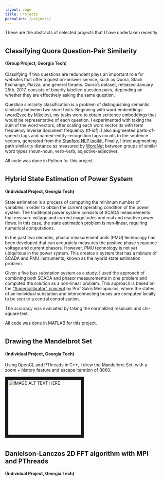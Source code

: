 ```yaml
---
layout: page
title: Projects
permalink: /projects/
---
```

These are the abstracts of selected projects that I have undertaken recently.

#
## Classifying Quora Question-Pair Similarity 
#### (Group Project, Georgia Tech)
Classifying if two questions are redundant plays an important role for websites that offer a question-answer service, such as Quora, Stack Exchange, Piazza, and general forums. Quora’s dataset, released January 25th, 2017, consists of binarily labelled question pairs, depending on whether they are effectively asking the same question. 

Question similarity classification is a problem of distinguishing semantic similarity between two short texts. Beginning with word embeddings ([word2vec by Mikolov](https://arxiv.org/abs/1301.3781)), my tasks were to obtain sentence embeddings that would be representative of each question. I experimented with taking the sum of the word vectors, after scaling each word vector its with term frequency inverse document frequency (tf-idf). I also augmented parts-of-speech tags and named-entity-recognition tags counts to the sentence vectors, generated from the [Stanford NLP toolkit](https://stanfordnlp.github.io/CoreNLP/). Finally, I tried augmenting path similarity distance as measured by [WordNet](https://wordnet.princeton.edu) between groups of similar word types (noun-noun, verb-verb, adjective-adjective).

All code was done in Python for this project.

#
## Hybrid State Estimation of Power System 
#### (Individual Project, Georgia Tech)
State estimation is a process of computing the minimum number of variables in order to obtain the current operating condition of the power system. The traditional power system consists of SCADA measurements that measure voltage and current magnitudes and real and reactive power flows. In this case, the state estimation problem is non-linear, requiring numerical computations.

In the past two decades, phasor measurement units (PMU) technology has been developed that can accurately measures the positive phase sequence voltage and current phasors. However, PMU technology is not yet ubiquitous in the power system. This creates a system that has a mixture of SCADA and PMU instruments, known as the hybrid state estimation problem.

Given a five bus substation system as a study, I used the approach of combining both SCADA and phasor measurements in one problem and computed the solution as a non-linear problem. This approach is based on the ["Supercalibrator" concept](http://ieeexplore.ieee.org/document/5589997/) by Prof Sakis Meliopoulos, where the states of an individual substation and interconnecting buses are computed locally to be sent to a central control station.

The accuracy was evaluated by taking the normalized residuals and chi-square test.

All code was done in MATLAB for this project.


#
## Drawing the Mandelbrot Set 
#### (Individual Project, Georgia Tech)
Using OpenGL and PThreads in C++, I drew the Mandelbrot Set, with a zoom + history feature and escape iteration of 8000.

<a href="http://www.youtube.com/watch?feature=player_embedded&v=JVzF5I_Xweo&t
" target="_blank"><img src="http://img.youtube.com/vi/JVzF5I_Xweo&t/0.jpg" 
alt="IMAGE ALT TEXT HERE" width="240" height="180" border="10" /></a>


#
## Danielson-Lanczos 2D FFT algorithm with MPI and PThreads 
#### (Individual Project, Georgia Tech)

